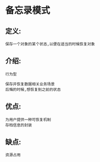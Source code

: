 # 备忘录模式

## 定义:

    保存一个对象的某个状态,以便在适当的时候恢复对象
    
## 介绍:

    行为型
    
    保存并恢复数据相关业务场景
    后悔的时候,想恢复到之前的状态
    
## 优点:

    为用户提供一种可恢复机制
    存档信息的封装
    
## 缺点:

    资源占用